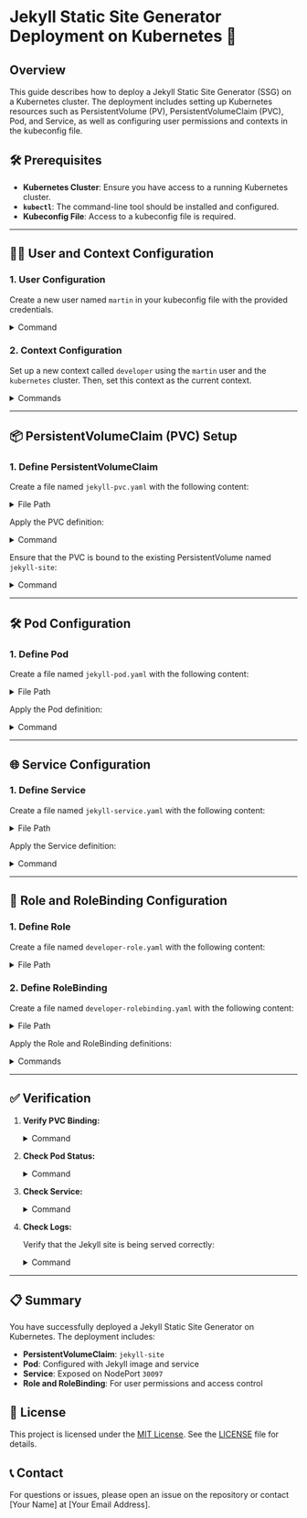 # Jekyll Static Site Generator Deployment on Kubernetes 🚀

## Overview

This guide describes how to deploy a Jekyll Static Site Generator (SSG) on a Kubernetes cluster. The deployment includes setting up Kubernetes resources such as PersistentVolume (PV), PersistentVolumeClaim (PVC), Pod, and Service, as well as configuring user permissions and contexts in the kubeconfig file.

## 🛠️ Prerequisites

- **Kubernetes Cluster**: Ensure you have access to a running Kubernetes cluster.
- **`kubectl`**: The command-line tool should be installed and configured.
- **Kubeconfig File**: Access to a kubeconfig file is required.

---

## 🧑‍💻 User and Context Configuration

### 1. User Configuration

Create a new user named `martin` in your kubeconfig file with the provided credentials.

<details>
<summary>Command</summary>

```sh
kubectl config set-credentials martin --client-key=/root/martin.key --client-certificate=/root/martin.crt
```

</details>

### 2. Context Configuration

Set up a new context called `developer` using the `martin` user and the `kubernetes` cluster. Then, set this context as the current context.

<details>
<summary>Commands</summary>

```sh
kubectl config set-context developer --user=martin --cluster=kubernetes
kubectl config use-context developer
```

</details>

---

## 📦 PersistentVolumeClaim (PVC) Setup

### 1. Define PersistentVolumeClaim

Create a file named `jekyll-pvc.yaml` with the following content:

<details>
<summary>File Path</summary>

- `jekyll-pvc.yaml`

</details>

Apply the PVC definition:

<details>
<summary>Command</summary>

```sh
kubectl apply -f jekyll-pvc.yaml
```

</details>

Ensure that the PVC is bound to the existing PersistentVolume named `jekyll-site`:

<details>
<summary>Command</summary>

```sh
kubectl get pvc -n development
```

</details>

---

## 🛠️ Pod Configuration

### 1. Define Pod

Create a file named `jekyll-pod.yaml` with the following content:

<details>
<summary>File Path</summary>

- `jekyll-pod.yaml`

</details>

Apply the Pod definition:

<details>
<summary>Command</summary>

```sh
kubectl apply -f jekyll-pod.yaml
```

</details>

---

## 🌐 Service Configuration

### 1. Define Service

Create a file named `jekyll-service.yaml` with the following content:

<details>
<summary>File Path</summary>

- `jekyll-service.yaml`

</details>

Apply the Service definition:

<details>
<summary>Command</summary>

```sh
kubectl apply -f jekyll-service.yaml
```

</details>

---

## 🔐 Role and RoleBinding Configuration

### 1. Define Role

Create a file named `developer-role.yaml` with the following content:

<details>
<summary>File Path</summary>

- `developer-role.yaml`

</details>

### 2. Define RoleBinding

Create a file named `developer-rolebinding.yaml` with the following content:

<details>
<summary>File Path</summary>

- `developer-rolebinding.yaml`

</details>

Apply the Role and RoleBinding definitions:

<details>
<summary>Commands</summary>

```sh
kubectl apply -f developer-role.yaml
kubectl apply -f developer-rolebinding.yaml
```

</details>

---

## ✅ Verification

1. **Verify PVC Binding:**

   <details>
   <summary>Command</summary>

   ```sh
   kubectl get pvc -n development
   ```

   </details>

2. **Check Pod Status:**

   <details>
   <summary>Command</summary>

   ```sh
   kubectl get pods -n development
   ```

   Ensure the pod is running and has the `run=jekyll` label.
   </details>

3. **Check Service:**

   <details>
   <summary>Command</summary>

   ```sh
   kubectl get services -n development
   ```

   Ensure the service is exposed on NodePort `30097`.
   </details>

4. **Check Logs:**

   Verify that the Jekyll site is being served correctly:

   <details>
   <summary>Command</summary>

   ```sh
   kubectl logs -n development jekyll
   ```

   </details>

---

## 📋 Summary

You have successfully deployed a Jekyll Static Site Generator on Kubernetes. The deployment includes:

- **PersistentVolumeClaim**: `jekyll-site`
- **Pod**: Configured with Jekyll image and service
- **Service**: Exposed on NodePort `30097`
- **Role and RoleBinding**: For user permissions and access control

## 📜 License

This project is licensed under the [MIT License](LICENSE). See the [LICENSE](LICENSE) file for details.

## 📞 Contact

For questions or issues, please open an issue on the repository or contact [Your Name] at [Your Email Address].

